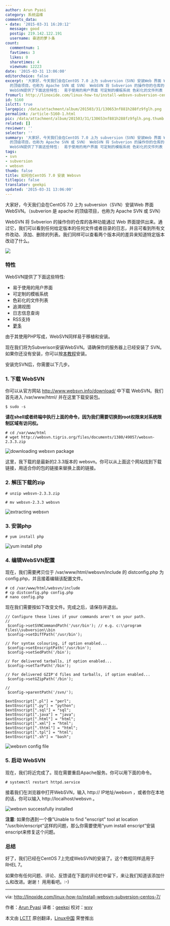 ```yaml
---
author: Arun Pyasi
category: 系统运维
comments_data:
- date: '2015-03-31 16:20:12'
  message: good
  postip: 219.142.122.191
  username: 奋进的萝卜条
count:
  commentnum: 1
  favtimes: 3
  likes: 0
  sharetimes: 4
  viewnum: 12223
date: '2015-03-31 13:06:00'
editorchoice: false
excerpt: '大家好，今天我们会在CentOS 7.0 上为 subversion（SVN）安装Web 界面 WebSVN。（subverion 是 apache
  的顶级项目，也称为 Apache SVN 或 SVN） WebSVN 将 Svbverion 的操作你的仓库的各种功能通过 Web 界面提供出来。通过它，我们可以看到任何给定版本的任何文件或者目录的日志，并且可看到所有文件改动、添加、删除的列表。我们同样可以查看两个版本间的差异来知道特定版本改动了什么。  特性
  WebSVN提供了下面这些特性:  易于使用的用户界面 可定制的模板系统 色彩化的文件列表 追溯视图 日志信息查询 RSS支持 更多  由于其使用PHP写成'
fromurl: http://linoxide.com/linux-how-to/install-websvn-subversion-centos-7/
id: 5160
islctt: true
largepic: /data/attachment/album/201503/31/130653nf881h288fz9fglh.png
permalink: /article-5160-1.html
pic: /data/attachment/album/201503/31/130653nf881h288fz9fglh.png.thumb.jpg
related: []
reviewer: ''
selector: ''
summary: '大家好，今天我们会在CentOS 7.0 上为 subversion（SVN）安装Web 界面 WebSVN。（subverion 是 apache
  的顶级项目，也称为 Apache SVN 或 SVN） WebSVN 将 Svbverion 的操作你的仓库的各种功能通过 Web 界面提供出来。通过它，我们可以看到任何给定版本的任何文件或者目录的日志，并且可看到所有文件改动、添加、删除的列表。我们同样可以查看两个版本间的差异来知道特定版本改动了什么。  特性
  WebSVN提供了下面这些特性:  易于使用的用户界面 可定制的模板系统 色彩化的文件列表 追溯视图 日志信息查询 RSS支持 更多  由于其使用PHP写成'
tags:
- svn
- subversion
- websvn
thumb: false
title: 如何在CentOS 7.0 安装 Websvn
titlepic: false
translator: geekpi
updated: '2015-03-31 13:06:00'
---
```


大家好，今天我们会在CentOS 7.0 上为 subversion（SVN）安装Web 界面 WebSVN。（subverion 是 apache 的顶级项目，也称为 Apache SVN 或 SVN）


WebSVN 将 Svbverion 的操作你的仓库的各种功能通过 Web 界面提供出来。通过它，我们可以看到任何给定版本的任何文件或者目录的日志，并且可看到所有文件改动、添加、删除的列表。我们同样可以查看两个版本间的差异来知道特定版本改动了什么。


![](/data/attachment/album/201503/31/130653nf881h288fz9fglh.png)


### 特性


WebSVN提供了下面这些特性:


* 易于使用的用户界面
* 可定制的模板系统
* 色彩化的文件列表
* 追溯视图
* 日志信息查询
* RSS支持
* [更多](http://www.websvn.info/features/)


由于其使用PHP写成，WebSVN同样易于移植和安装。


现在我们将为Subverison安装WebSVN。请确保你的服务器上已经安装了 SVN。如果你还没有安装，你可以按[本教程](http://linoxide.com/linux-how-to/install-apache-svn-subversion-centos-7/)安装。


安装完SVN后，你需要以下几步。


### 1. 下载 WebSVN


你可以从官方网站 <http://www.websvn.info/download/> 中下载 WebSVN。我们首先进入 /var/www/html/ 并在这里下载安装包。



```
$ sudo -s

```

**请在shell或者终端中执行上面的命令，因为我们需要切换到root权限来对系统限制区域有访问权。**



```
# cd /var/www/html
# wget http://websvn.tigris.org/files/documents/1380/49057/websvn-2.3.3.zip

```

![downloading websvn package](/data/attachment/album/201503/31/130700f72uddss9ti9ssum.png)


这里，我下载的是最新的2.3.3版本的 websvn。你可以从上面这个网站找到下载链接，用适合你的包的链接来替换上面的链接。


### 2. 解压下载的zip



```
# unzip websvn-2.3.3.zip

# mv websvn-2.3.3 websvn

```

![extracting websvn](/data/attachment/album/201503/31/130703qxnnxqwf6xxnxxnv.png)


### 3. 安装php



```
# yum install php

```

![yum install php](/data/attachment/album/201503/31/130705lnk1ym11w4emvy1e.png)


### 4. 编辑WebSVN配置


现在，我们需要拷贝位于 /var/www/html/websvn/include 的 distconfig.php 为 config.php，并且接着编辑该配置文件。



```
# cd /var/www/html/websvn/include
# cp distconfig.php config.php
# nano config.php

```

现在我们需要按如下改变文件。完成之后，请保存并退出。



```
// Configure these lines if your commands aren't on your path.
//
 $config->setSVNCommandPath('/usr/bin'); // e.g. c:\\program files\\subversion\\bin
 $config->setDiffPath('/usr/bin');

// For syntax colouring, if option enabled...
 $config->setEnscriptPath('/usr/bin');
 $config->setSedPath('/bin');

// For delivered tarballs, if option enabled...
 $config->setTarPath('/bin');

// For delivered GZIP'd files and tarballs, if option enabled...
 $config->setGZipPath('/bin');

//
 $config->parentPath('/svn/');

$extEnscript[".pl"] = "perl";
$extEnscript[".py"] = "python";
$extEnscript[".sql"] = "sql";
$extEnscript[".java"] = "java";
$extEnscript[".html"] = "html";
$extEnscript[".xml"] = "html";
$extEnscript[".thtml"] = "html";
$extEnscript[".tpl"] = "html";
$extEnscript[".sh"] = "bash";

```

![websvn config file](/data/attachment/album/201503/31/130708jqquusnrunt0rqqy.png)


### 5. 启动 WebSVN


现在，我们将近完成了。现在需要重启Apache服务。你可以用下面的命令。



```
# systemctl restart httpd.service

```

接着我们在浏览器中打开WebSVN，输入 http:// IP地址/websvn ，或者你在本地的话，你可以输入 http://localhost/websvn 。


![websvn successfully installed](/data/attachment/album/201503/31/130710ch0z9shr310cocjz.png)


**注意**: 如果你遇到一个像"Unable to find "enscript" tool at location "/usr/bin/enscript"这样的问题，那么你需要使用“yum install enscript”安装enscript来修复这个问题。


### 总结


好了，我们已经在CentOS 7上完成WebSVN的安装了。这个教程同样适用于RHEL 7。


如果你有任何问题、评论、反馈请在下面的评论栏中留下，来让我们知道该添加什么和改进。谢谢！ 用用看吧。:-)




---


via: <http://linoxide.com/linux-how-to/install-websvn-subversion-centos-7/>


作者：[Arun Pyasi](http://linoxide.com/author/arunp/) 译者：[geekpi](https://github.com/geekpi) 校对：[wxy](https://github.com/wxy)


本文由 [LCTT](https://github.com/LCTT/TranslateProject) 原创翻译，[Linux中国](http://linux.cn/) 荣誉推出